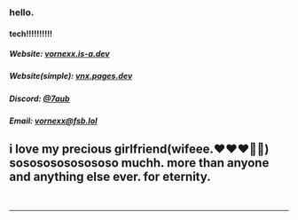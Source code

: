 <h3><b>hello.</b></h3>
<h4>tech!!!!!!!!!!</h4>

<div align="left">
  <h5> Website: <a href='https://vornexx.is-a.dev'>vornexx.is-a.dev</a></h5>
  <h5> Website(simple): <a href='https://vnx.pages.dev'>vnx.pages.dev</a></h5>
  <h5> Discord: <a href='https://discord.com/users/1149438819834269856'>@7aub</a></h5>
  <h5> Email: <a href='mailto:vornexx@fsb.lol'>vornexx@fsb.lol</a></h5>
</div>
<h2>i love my precious girlfriend(wifeee.❤️❤️❤️💍💍) sosososososososo muchh. more than anyone and anything else ever. for eternity.</h2>
<br />
<hr />
</ul>

